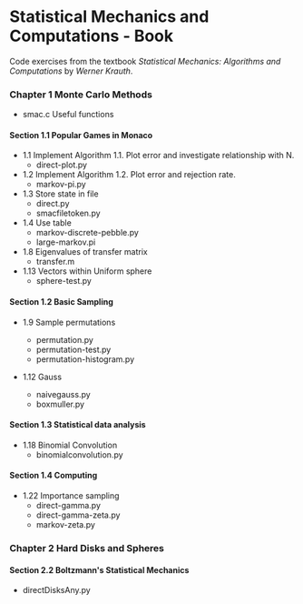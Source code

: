 # Statistical Mechanics and Computations - Book

Code exercises from the textbook
*Statistical Mechanics: Algorithms and Computations* by *Werner Krauth*.

### Chapter 1 Monte Carlo Methods

 * smac.c   Useful functions

#### Section 1.1 Popular Games in Monaco
* 1.1 Implement Algorithm 1.1. Plot error and investigate relationship with N.
  * direct-plot.py
* 1.2 Implement Algorithm 1.2. Plot error and rejection rate.
  * markov-pi.py
* 1.3 Store state in file
  * direct.py
  * smacfiletoken.py
* 1.4 Use table
  * markov-discrete-pebble.py
  * large-markov.pi
* 1.8 Eigenvalues of transfer matrix
  * transfer.m
* 1.13 Vectors within Uniform sphere
  * sphere-test.py

#### Section 1.2 Basic Sampling
* 1.9 Sample permutations
  * permutation.py
  * permutation-test.py
  * permutation-histogram.py

* 1.12 Gauss
  * naivegauss.py
  * boxmuller.py

#### Section 1.3 Statistical data analysis
* 1.18 Binomial Convolution
  * binomialconvolution.py

#### Section 1.4 Computing
 * 1.22 Importance sampling
   * direct-gamma.py
   * direct-gamma-zeta.py
   * markov-zeta.py

### Chapter 2 Hard Disks and Spheres

#### Section 2.2 Boltzmann's Statistical Mechanics
 * directDisksAny.py




